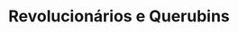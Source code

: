 ---
ref: sol-030-0195
title: "Revolucionários e Querubins"
author_name: ["Nuno Amorim"]
publisher: ["Afrodite"]
year: "y1977"
origin: ["Portugal"]
formats: ["book, book-cover"]
disciplines: ["graphic-design"]
tags:
layout: artifact
status: ["scan"]
published: false
int_published: false
image_count:
date_added: 2023-06-16
batch:
---
